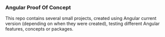 ### Angular Proof Of Concept

This repo contains several small projects, created using Angular current version (depending on when they were created), testing different Angular features, concepts or packages.
